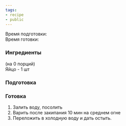 ```yaml
---
tags:
- recipe
- public
---
```


Время подготовки:  
Время готовки:

### Ингредиенты

(на 0 порций)  
Яйцо - 1 шт

### Подготовка

### Готовка

1. Залить воду, посолить
1. Варить после закипания 10 мин на среднем огне
1. Переложить в холодную воду и дать остыть.
